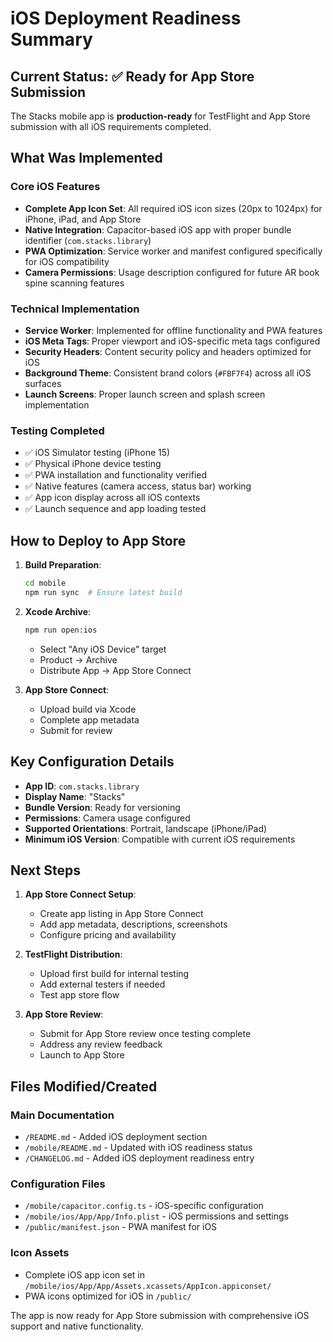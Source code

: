 # iOS Deployment Readiness Summary

## Current Status: ✅ Ready for App Store Submission

The Stacks mobile app is **production-ready** for TestFlight and App Store submission with all iOS requirements completed.

## What Was Implemented

### Core iOS Features

- **Complete App Icon Set**: All required iOS icon sizes (20px to 1024px) for iPhone, iPad, and App Store
- **Native Integration**: Capacitor-based iOS app with proper bundle identifier (`com.stacks.library`)
- **PWA Optimization**: Service worker and manifest configured specifically for iOS compatibility
- **Camera Permissions**: Usage description configured for future AR book spine scanning features

### Technical Implementation

- **Service Worker**: Implemented for offline functionality and PWA features
- **iOS Meta Tags**: Proper viewport and iOS-specific meta tags configured
- **Security Headers**: Content security policy and headers optimized for iOS
- **Background Theme**: Consistent brand colors (`#FBF7F4`) across all iOS surfaces
- **Launch Screens**: Proper launch screen and splash screen implementation

### Testing Completed

- ✅ iOS Simulator testing (iPhone 15)
- ✅ Physical iPhone device testing
- ✅ PWA installation and functionality verified
- ✅ Native features (camera access, status bar) working
- ✅ App icon display across all iOS contexts
- ✅ Launch sequence and app loading tested

## How to Deploy to App Store

1. **Build Preparation**:

   ```bash
   cd mobile
   npm run sync  # Ensure latest build
   ```

2. **Xcode Archive**:

   ```bash
   npm run open:ios
   ```

   - Select "Any iOS Device" target
   - Product → Archive
   - Distribute App → App Store Connect

3. **App Store Connect**:
   - Upload build via Xcode
   - Complete app metadata
   - Submit for review

## Key Configuration Details

- **App ID**: `com.stacks.library`
- **Display Name**: "Stacks"
- **Bundle Version**: Ready for versioning
- **Permissions**: Camera usage configured
- **Supported Orientations**: Portrait, landscape (iPhone/iPad)
- **Minimum iOS Version**: Compatible with current iOS requirements

## Next Steps

1. **App Store Connect Setup**:
   - Create app listing in App Store Connect
   - Add app metadata, descriptions, screenshots
   - Configure pricing and availability

2. **TestFlight Distribution**:
   - Upload first build for internal testing
   - Add external testers if needed
   - Test app store flow

3. **App Store Review**:
   - Submit for App Store review once testing complete
   - Address any review feedback
   - Launch to App Store

## Files Modified/Created

### Main Documentation

- `/README.md` - Added iOS deployment section
- `/mobile/README.md` - Updated with iOS readiness status
- `/CHANGELOG.md` - Added iOS deployment readiness entry

### Configuration Files

- `/mobile/capacitor.config.ts` - iOS-specific configuration
- `/mobile/ios/App/App/Info.plist` - iOS permissions and settings
- `/public/manifest.json` - PWA manifest for iOS

### Icon Assets

- Complete iOS app icon set in `/mobile/ios/App/App/Assets.xcassets/AppIcon.appiconset/`
- PWA icons optimized for iOS in `/public/`

The app is now ready for App Store submission with comprehensive iOS support and native functionality.
